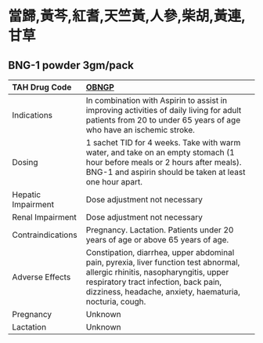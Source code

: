 # 當歸,黃芩,紅耆,天竺黃,人參,柴胡,黃連,甘草

## BNG-1 powder 3gm/pack

| TAH Drug Code      | [OBNGP](https://www.tahsda.org.tw/drugs/hissearch.php?drug_code=OBNGP)                                                                                                                                                            |
|:-------------------|:----------------------------------------------------------------------------------------------------------------------------------------------------------------------------------------------------------------------------------|
| Indications        | In combination with Aspirin to assist in improving activities of daily living for adult patients from 20 to under 65 years of age who have an ischemic stroke.                                                                    |
| Dosing             | 1 sachet TID for 4 weeks. Take with warm water, and take on an empty stomach (1 hour before meals or 2 hours after meals). BNG-1 and aspirin should be taken at least one hour apart.                                             |
| Hepatic Impairment | Dose adjustment not necessary                                                                                                                                                                                                     |
| Renal Impairment   | Dose adjustment not necessary                                                                                                                                                                                                     |
| Contraindications  | Pregnancy. Lactation. Patients under 20 years of age or above 65 years of age.                                                                                                                                                    |
| Adverse Effects    | Constipation, diarrhea, upper abdominal pain, pyrexia, liver function test abnormal, allergic rhinitis, nasopharyngitis, upper respiratory tract infection, back pain, dizziness, headache, anxiety, haematuria, nocturia, cough. |
| Pregnancy          | Unknown                                                                                                                                                                                                                           |
| Lactation          | Unknown                                                                                                                                                                                                                           |

